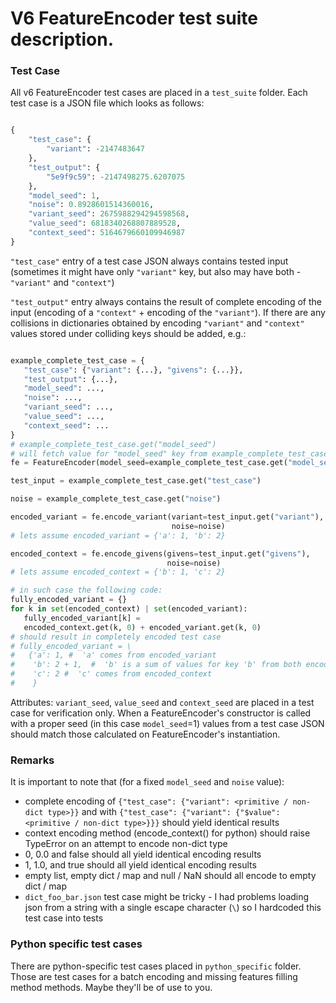 # V6 FeatureEncoder test suite description.

### Test Case

All v6 FeatureEncoder test cases are placed in a `test_suite` folder.
Each test case is a JSON file which looks as follows:

```python

{
    "test_case": {
        "variant": -2147483647
    },
    "test_output": {
        "5e9f9c59": -2147498275.6207075
    },
    "model_seed": 1,
    "noise": 0.8928601514360016,
    "variant_seed": 2675988294294598568,
    "value_seed": 6818340268807889528,
    "context_seed": 5164679660109946987
}

```

`"test_case"` entry of a test case JSON always contains tested input (sometimes it might have only
`"variant"` key, but also may have both - `"variant"` and `"context"`)


`"test_output"` entry always contains the result of complete encoding of the input (encoding of a 
`"context"` + encoding of the `"variant"`). If there are any collisions in dictionaries obtained by 
encoding `"variant"` and `"context"` values stored under colliding keys should be added, e.g.:

```python

example_complete_test_case = {
   "test_case": {"variant": {...}, "givens": {...}},
   "test_output": {...},
   "model_seed": ...,
   "noise": ...,
   "variant_seed": ...,
   "value_seed": ...,
   "context_seed": ...
}
# example_complete_test_case.get("model_seed") 
# will fetch value for "model_seed" key from example_complete_test_case 
fe = FeatureEncoder(model_seed=example_complete_test_case.get("model_seed"))

test_input = example_complete_test_case.get("test_case")

noise = example_complete_test_case.get("noise")

encoded_variant = fe.encode_variant(variant=test_input.get("variant"),
                                    noise=noise)
# lets assume encoded_variant = {'a': 1, 'b': 2}

encoded_context = fe.encode_givens(givens=test_input.get("givens"),
                                   noise=noise)
# lets assume encoded_context = {'b': 1, 'c': 2}

# in such case the following code:
fully_encoded_variant = {}
for k in set(encoded_context) | set(encoded_variant):
   fully_encoded_variant[k] =
   encoded_context.get(k, 0) + encoded_variant.get(k, 0)
# should result in completely encoded test case
# fully_encoded_variant = \ 
#   {'a': 1, #  'a' comes from encoded_variant
#    'b': 2 + 1,  #  'b' is a sum of values for key 'b' from both encoded_variant and encoded_context
#    'c': 2 #  'c' comes from encoded_context
#    }


```

Attributes: `variant_seed`, `value_seed` and `context_seed` are placed in a test case for verification only.
When a FeatureEncoder's constructor is called with a proper seed (in this case `model_seed`=1) values from
a test case JSON should match those calculated on FeatureEncoder's instantiation.

### Remarks

It is important to note that (for a fixed `model_seed` and `noise` value):
  - complete encoding of ```{"test_case": {"variant": <primitive / non-dict type>}}``` and 
   with  ```{"test_case": {"variant": {"$value": <primitive / non-dict type>}}}``` should yield
   identical results
 - context encoding method (encode_context() for python) should raise TypeError on an attempt to 
   encode non-dict type
 - 0, 0.0 and false should all yield identical encoding results
 - 1, 1.0, and true should all yield identical encoding results
 - empty list, empty dict / map and null / NaN should all encode to empty dict / map
 - `dict_foo_bar.json` test case might be tricky - I had problems loading json from a 
   string with a single escape character (`\`) so I hardcoded this test case into tests 

### Python specific test cases

There are python-specific test cases placed in `python_specific` folder. Those are test cases
for a batch encoding and missing features filling method methods. Maybe they'll be of use to you. 

